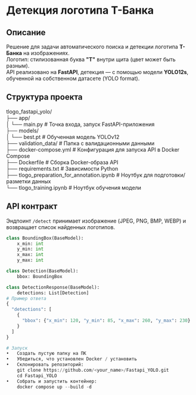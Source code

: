 # Детекция логотипа Т-Банка

## Описание
Решение для задачи автоматического поиска и детекции логотипа **Т-Банка** на изображениях.  
Логотип: стилизованная буква **"Т"** внутри щита (цвет может быть разным).  
API реализовано на **FastAPI**, детекция — с помощью модели **YOLO12s**, обученной на собственном датасете (YOLO format).

## Структура проекта
tlogo_fastapi_yolo/  
├── app/  
│ └── main.py                              # Точка входа, запуск FastAPI-приложения  
├── models/  
│ └── best.pt                              # Обученная модель YOLOv12  
├── validation_data/                       # Папка с валидационными данными  
├── docker-compose.yml                     # Конфигурация для запуска API в Docker Compose  
├── Dockerfile                             # Сборка Docker-образа API  
├── requirements.txt                       # Зависимости Python  
├── tlogo_preparation_for_annotation.ipynb # Ноутбук для подготовки/разметки данных  
└── tlogo_training.ipynb                   # Ноутбук обучения модели  
## API контракт
Эндпоинт `/detect` принимает изображение (JPEG, PNG, BMP, WEBP) и возвращает список найденных логотипов.

```python
class BoundingBox(BaseModel):
    x_min: int
    y_min: int
    x_max: int
    y_max: int

class Detection(BaseModel):
    bbox: BoundingBox

class DetectionResponse(BaseModel):
    detections: List[Detection]
# Пример ответа
{
  "detections": [
    {
      "bbox": {"x_min": 120, "y_min": 85, "x_max": 260, "y_max": 230}
    }
  ]
}

# Запуск
•	Создать пустую папку на ПК
•	Убедиться, что установлен Docker / установить
•   Склонировать репозиторий:
    git clone https://github.com/<your_name>/Fastapi_YOLO.git
    cd Fastapi_YOLO
•   Собрать и запустить контейнер:
    docker compose up --build -d

